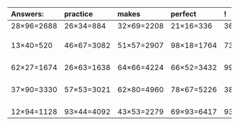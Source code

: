 | Answers: | practice | makes | perfect | ! |
| :--- | :--- | :--- | :--- | :--- |
| 28×96=2688 | 26×34=884 | 32×69=2208 | 21×16=336 | 36×22=792 | 
|   |   |   |   |   | 
|   |   |   |   |   | 
|   |   |   |   |   | 
| 13×40=520 | 46×67=3082 | 51×57=2907 | 98×18=1764 | 73×43=3139 | 
|   |   |   |   |   | 
|   |   |   |   |   | 
|   |   |   |   |   | 
|   |   |   |   |   | 
| 62×27=1674 | 26×63=1638 | 64×66=4224 | 66×52=3432 | 99×61=6039 | 
|   |   |   |   |   | 
|   |   |   |   |   | 
|   |   |   |   |   | 
|   |   |   |   |   | 
| 37×90=3330 | 57×53=3021 | 62×80=4960 | 78×67=5226 | 38×37=1406 | 
|   |   |   |   |   | 
|   |   |   |   |   | 
|   |   |   |   |   | 
|   |   |   |   |   | 
| 12×94=1128 | 93×44=4092 | 43×53=2279 | 69×93=6417 | 93×51=4743 | 
